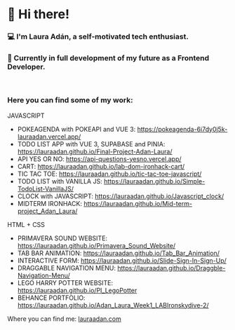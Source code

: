 <h1>👋 Hi there!</h1>
<h3>
💻  I'm Laura Adán, a self-motivated tech enthusiast.
</h3>
<h3>
🌱 Currently in full development of my future as a Frontend Developer.
</h3>
<br>
<h3> Here you can find some of my work: </h3>
<p>
  
  JAVASCRIPT 
 
  - POKEAGENDA with POKEAPI and VUE 3: https://pokeagenda-6i7dy0j5k-lauraadan.vercel.app/ 
  - TODO LIST APP with VUE 3, SUPABASE and PINIA: https://lauraadan.github.io/Final-Project-Adan-Laura/
  - API YES OR NO: https://api-questions-yesno.vercel.app/
  - CART: https://lauraadan.github.io/lab-dom-ironhack-cart/
  - TIC TAC TOE: https://lauraadan.github.io/tic-tac-toe-javascript/
  - TODO LIST with VANILLA JS: https://lauraadan.github.io/Simple-TodoList-VanillaJS/
  - CLOCK with JAVASCRIPT: https://lauraadan.github.io/Javascript_clock/
  - MIDTERM IRONHACK: https://lauraadan.github.io/Mid-term-project_Adan_Laura/
  
  HTML + CSS
  
  - PRIMAVERA SOUND WEBSITE:  https://lauraadan.github.io/Primavera_Sound_Website/
  - TAB BAR ANIMATION: https://lauraadan.github.io/Tab_Bar_Animation/
  - INTERACTIVE FORM: https://lauraadan.github.io/Slide-Sign-In-Sign-Up/
  - DRAGGABLE NAVIGATION MENU: https://lauraadan.github.io/Draggble-Navigation-Menu/
  - LEGO HARRY POTTER WEBSITE: https://lauraadan.github.io/PI_LegoPotter
  - BEHANCE PORTFOLIO: https://lauraadan.github.io/Adan_Laura_Week1_LABIronskydive-2/
</p>

<p>
Where you can find me: <a href="https://lauraadan.com">lauraadan.com</a>
</p>


